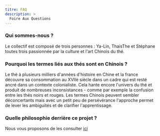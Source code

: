 ```yaml
---
titre: FAQ
description: >
  Foire Aux Questions
---
```


### Qui sommes-nous ?

Le collectif est composé de trois personnes : Ya-Lin, ThaisThe et Stéphane toutes trois passionnée par la culture et l'art Chinois du thé.

### Pourquoi les termes liés aux thés sont en Chinois ?

Le thé à plusieurs milliers d'années d'histoire en Chine et la france découvre sa consommation au XVIIè siècle dans un cadre qui est resté ancré dans un contexte  colonialiste. Cela hante encore l'univers du thé et produit de nombreuses inconsistances - comme par exemple la confusion entre les thés noirs et rouges. Les termes Chinois peuvent sembler déconcertants mais avec un petit peu de persévérance l'approche permet de lever les ambiguïtés et de clarifier l'apprentissage. 

### Quelle philosophie derrière ce projet ?

Nous vous proposons de les consulter [ici](./nos-valeurs)